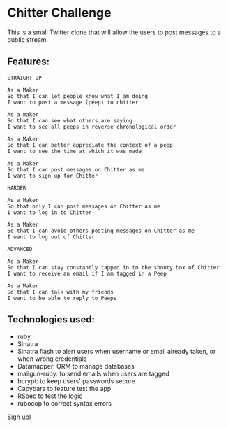 Chitter Challenge
=================


This is a  small Twitter clone that will allow the users to post messages to a public stream.

Features:
-------

```
STRAIGHT UP

As a Maker
So that I can let people know what I am doing  
I want to post a message (peep) to chitter

As a maker
So that I can see what others are saying  
I want to see all peeps in reverse chronological order

As a Maker
So that I can better appreciate the context of a peep
I want to see the time at which it was made

As a Maker
So that I can post messages on Chitter as me
I want to sign up for Chitter

HARDER

As a Maker
So that only I can post messages on Chitter as me
I want to log in to Chitter

As a Maker
So that I can avoid others posting messages on Chitter as me
I want to log out of Chitter

ADVANCED

As a Maker
So that I can stay constantly tapped in to the shouty box of Chitter
I want to receive an email if I am tagged in a Peep

As a Maker
So that I can talk with my friends
I want to be able to reply to Peeps
```

Technologies used:
---
- ruby
- Sinatra
- Sinatra flash to alert users when username or email already taken, or when wrong credentials
- Datamapper: ORM to manage databases
- mailgun-ruby: to send emails when users are tagged
- bcrypt: to keep users' passwords secure
- Capybara to feature test the app
- RSpec to test the logic
- rubocop to correct syntax errors

[Sign up!](https://chitter0.herokuapp.com/)
